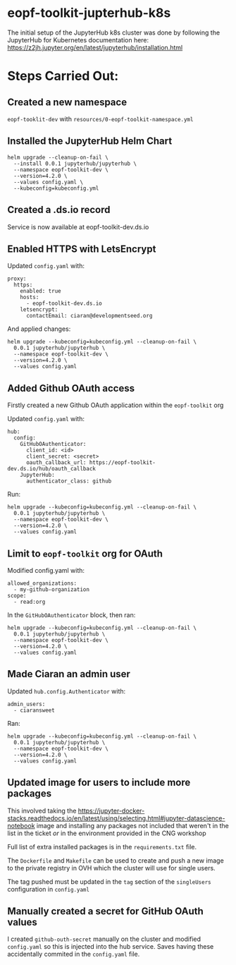 # eopf-toolkit-jupterhub-k8s

The initial setup of the JupyterHub k8s cluster was done by following the JupyterHub for Kubernetes documentation here: https://z2jh.jupyter.org/en/latest/jupyterhub/installation.html

# Steps Carried Out:

## Created a new namespace

`eopf-tooklit-dev` with `resources/0-eopf-toolkit-namespace.yml`

## Installed the JupyterHub Helm Chart

```
helm upgrade --cleanup-on-fail \
  --install 0.0.1 jupyterhub/jupyterhub \
  --namespace eopf-toolkit-dev \
  --version=4.2.0 \
  --values config.yaml \
  --kubeconfig=kubeconfig.yml
```

## Created a .ds.io record

Service is now available at eopf-toolkit-dev.ds.io

## Enabled HTTPS with LetsEncrypt

Updated `config.yaml` with:

```
proxy:
  https:
    enabled: true
    hosts:
      - eopf-toolkit-dev.ds.io
    letsencrypt:
      contactEmail: ciaran@developmentseed.org
```

And applied changes:

```
helm upgrade --kubeconfig=kubeconfig.yml --cleanup-on-fail \
  0.0.1 jupyterhub/jupyterhub \
  --namespace eopf-toolkit-dev \
  --version=4.2.0 \
  --values config.yaml
```

## Added Github OAuth access

Firstly created a new Github OAuth application within the `eopf-toolkit` org

Updated `config.yaml` with:

```
hub:
  config:
    GitHubOAuthenticator:
      client_id: <id>
      client_secret: <secret>
      oauth_callback_url: https://eopf-toolkit-dev.ds.io/hub/oauth_callback
    JupyterHub:
      authenticator_class: github
```

Run:

```
helm upgrade --kubeconfig=kubeconfig.yml --cleanup-on-fail \
  0.0.1 jupyterhub/jupyterhub \
  --namespace eopf-toolkit-dev \
  --version=4.2.0 \
  --values config.yaml
```

## Limit to `eopf-toolkit` org for OAuth

Modified config.yaml with:

```
allowed_organizations:
  - my-github-organization
scope:
  - read:org
```

In the `GitHubOAuthenticator` block, then ran:

```
helm upgrade --kubeconfig=kubeconfig.yml --cleanup-on-fail \
  0.0.1 jupyterhub/jupyterhub \
  --namespace eopf-toolkit-dev \
  --version=4.2.0 \
  --values config.yaml
```

## Made Ciaran an admin user

Updated `hub.config.Authenticator` with:

```
admin_users:
  - ciaransweet
```

Ran:

```
helm upgrade --kubeconfig=kubeconfig.yml --cleanup-on-fail \
  0.0.1 jupyterhub/jupyterhub \
  --namespace eopf-toolkit-dev \
  --version=4.2.0 \
  --values config.yaml
```

## Updated image for users to include more packages

This involved taking the https://jupyter-docker-stacks.readthedocs.io/en/latest/using/selecting.html#jupyter-datascience-notebook image and installing any packages not included that weren't in the list in the ticket _or_ in the environment provided in the CNG workshop

Full list of extra installed packages is in the `requirements.txt` file.

The `Dockerfile` and `Makefile` can be used to create and push a new image to the private registry in OVH which the cluster will use for single users.

The tag pushed must be updated in the `tag` section of the `singleUsers` configuration in `config.yaml`

## Manually created a secret for GitHub OAuth values

I created `github-outh-secret` manually on the cluster and modified `config.yaml` so this is injected into the hub service. Saves having these accidentally commited in the `config.yaml` file.
